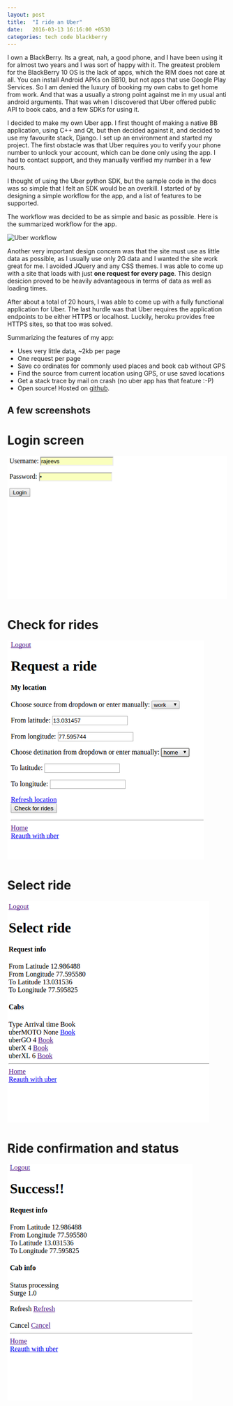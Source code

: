 ```yaml
---
layout: post
title:  "I ride an Uber"
date:   2016-03-13 16:16:00 +0530
categories: tech code blackberry
---
```


I own a BlackBerry. Its a great, nah, a good phone, and I have been using it for almost two years and I was sort of happy with it. The greatest problem for the BlackBerry 10 OS is the lack of apps, which the RIM does not care at all. You can install Android APKs on BB10, but not apps that use Google Play Services. So I am denied the luxury of booking my own cabs to get home from work. And that was a usually a strong point against me in my usual anti android arguments. That was when I discovered that Uber offered public API to book cabs, and a few SDKs for using it.

I decided to make my own Uber app. I first thought of making a native BB application, using C++ and Qt, but then decided against it, and decided to use my favourite stack, Django. I set up an environment and started my project. The first obstacle was that Uber requires you to verify your phone number to unlock your account, which can be done only using the app. I had to contact support, and they manually verified my number in a few hours.

I thought of using the Uber python SDK, but the sample code in the docs was so simple that I felt an SDK would be an overkill. I started of by designing a simple workflow for the app, and a list of features to be supported.

The workflow was decided to be as simple and basic as possible. Here is the summarized workflow for the app.

![Uber workflow](/img/uber/uber.png)


Another very important design concern was that the site must use as little data as possible, as I usually use only 2G data and I wanted the site work great for me. I avoided JQuery and any CSS themes. I was able to come up with a site that loads with just **one request for every page**. This design desicion proved to be heavily advantageous in terms of data as well as loading times.

After about a total of 20 hours, I was able to come up with a fully functional application for Uber. The last hurdle was that Uber requires the application endpoints to be either HTTPS or localhost. Luckily, heroku provides free HTTPS sites, so that too was solved.

Summarizing the features of my app:

- Uses very little data, ~2kb per page
- One request per page
- Save co ordinates for commonly used places and book cab without GPS
- Find the source from current location using GPS, or use saved locations
- Get a stack trace by mail on crash (no uber app has that feature :-P)
- Open source! Hosted on [github](https://github.com/rajeevs1992/uber-online).

A few screenshots
-----------------

Login screen
============

![Login](/img/uber/login.png)

Check for rides
===============

![Check for rides](/img/uber/book2.png)

Select ride
===========

![Select ride](/img/uber/select.png)

Ride confirmation and status
============================

![Ride confirmation and status](/img/uber/status.png)
